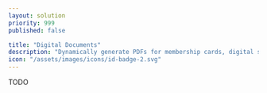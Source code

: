 ```yaml
---
layout: solution
priority: 999
published: false

title: "Digital Documents"
description: "Dynamically generate PDFs for membership cards, digital stamps, course certificates, and more."
icon: "/assets/images/icons/id-badge-2.svg"
---
```


TODO
